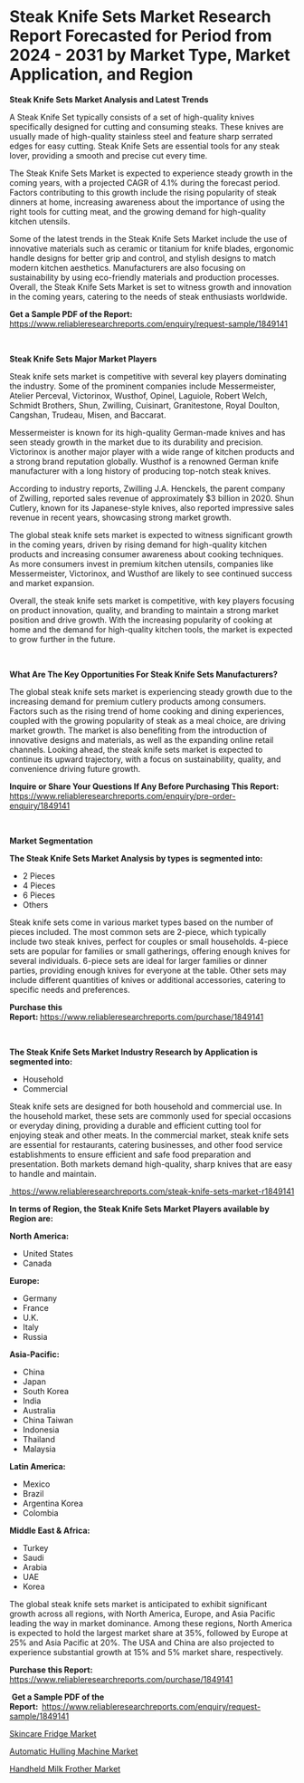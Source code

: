 <p><h1>Steak Knife Sets Market Research Report Forecasted for Period from 2024 -  2031 by Market Type, Market Application, and Region</h1></p><p><strong>Steak Knife Sets Market Analysis and Latest Trends</strong></p>
<p><p>A Steak Knife Set typically consists of a set of high-quality knives specifically designed for cutting and consuming steaks. These knives are usually made of high-quality stainless steel and feature sharp serrated edges for easy cutting. Steak Knife Sets are essential tools for any steak lover, providing a smooth and precise cut every time.</p><p>The Steak Knife Sets Market is expected to experience steady growth in the coming years, with a projected CAGR of 4.1% during the forecast period. Factors contributing to this growth include the rising popularity of steak dinners at home, increasing awareness about the importance of using the right tools for cutting meat, and the growing demand for high-quality kitchen utensils.</p><p>Some of the latest trends in the Steak Knife Sets Market include the use of innovative materials such as ceramic or titanium for knife blades, ergonomic handle designs for better grip and control, and stylish designs to match modern kitchen aesthetics. Manufacturers are also focusing on sustainability by using eco-friendly materials and production processes. Overall, the Steak Knife Sets Market is set to witness growth and innovation in the coming years, catering to the needs of steak enthusiasts worldwide.</p></p>
<p><strong>Get a Sample PDF of the Report:&nbsp;</strong> <a href="https://www.reliableresearchreports.com/enquiry/request-sample/1849141">https://www.reliableresearchreports.com/enquiry/request-sample/1849141</a></p>
<p>&nbsp;</p>
<p><strong>Steak Knife Sets Major Market Players</strong></p>
<p><p>Steak knife sets market is competitive with several key players dominating the industry. Some of the prominent companies include Messermeister, Atelier Perceval, Victorinox, Wusthof, Opinel, Laguiole, Robert Welch, Schmidt Brothers, Shun, Zwilling, Cuisinart, Granitestone, Royal Doulton, Cangshan, Trudeau, Misen, and Baccarat.</p><p>Messermeister is known for its high-quality German-made knives and has seen steady growth in the market due to its durability and precision. Victorinox is another major player with a wide range of kitchen products and a strong brand reputation globally. Wusthof is a renowned German knife manufacturer with a long history of producing top-notch steak knives.</p><p>According to industry reports, Zwilling J.A. Henckels, the parent company of Zwilling, reported sales revenue of approximately $3 billion in 2020. Shun Cutlery, known for its Japanese-style knives, also reported impressive sales revenue in recent years, showcasing strong market growth.</p><p>The global steak knife sets market is expected to witness significant growth in the coming years, driven by rising demand for high-quality kitchen products and increasing consumer awareness about cooking techniques. As more consumers invest in premium kitchen utensils, companies like Messermeister, Victorinox, and Wusthof are likely to see continued success and market expansion.</p><p>Overall, the steak knife sets market is competitive, with key players focusing on product innovation, quality, and branding to maintain a strong market position and drive growth. With the increasing popularity of cooking at home and the demand for high-quality kitchen tools, the market is expected to grow further in the future.</p></p>
<p>&nbsp;</p>
<p><strong>What Are The Key Opportunities For Steak Knife Sets Manufacturers?</strong></p>
<p><p>The global steak knife sets market is experiencing steady growth due to the increasing demand for premium cutlery products among consumers. Factors such as the rising trend of home cooking and dining experiences, coupled with the growing popularity of steak as a meal choice, are driving market growth. The market is also benefiting from the introduction of innovative designs and materials, as well as the expanding online retail channels. Looking ahead, the steak knife sets market is expected to continue its upward trajectory, with a focus on sustainability, quality, and convenience driving future growth.</p></p>
<p><strong>Inquire or Share Your Questions If Any Before Purchasing This Report:</strong> <a href="https://www.reliableresearchreports.com/enquiry/pre-order-enquiry/1849141">https://www.reliableresearchreports.com/enquiry/pre-order-enquiry/1849141</a></p>
<p>&nbsp;</p>
<p><strong>Market Segmentation</strong></p>
<p><strong>The Steak Knife Sets Market Analysis by types is segmented into:</strong></p>
<p><ul><li>2 Pieces</li><li>4 Pieces</li><li>6 Pieces</li><li>Others</li></ul></p>
<p><p>Steak knife sets come in various market types based on the number of pieces included. The most common sets are 2-piece, which typically include two steak knives, perfect for couples or small households. 4-piece sets are popular for families or small gatherings, offering enough knives for several individuals. 6-piece sets are ideal for larger families or dinner parties, providing enough knives for everyone at the table. Other sets may include different quantities of knives or additional accessories, catering to specific needs and preferences.</p></p>
<p><strong>Purchase this Report:&nbsp;</strong><a href="https://www.reliableresearchreports.com/purchase/1849141">https://www.reliableresearchreports.com/purchase/1849141</a></p>
<p>&nbsp;</p>
<p><strong>The Steak Knife Sets Market Industry Research by Application is segmented into:</strong></p>
<p><ul><li>Household</li><li>Commercial</li></ul></p>
<p><p>Steak knife sets are designed for both household and commercial use. In the household market, these sets are commonly used for special occasions or everyday dining, providing a durable and efficient cutting tool for enjoying steak and other meats. In the commercial market, steak knife sets are essential for restaurants, catering businesses, and other food service establishments to ensure efficient and safe food preparation and presentation. Both markets demand high-quality, sharp knives that are easy to handle and maintain.</p></p>
<p><a href="https://www.reliableresearchreports.com/steak-knife-sets-market-r1849141">&nbsp;https://www.reliableresearchreports.com/steak-knife-sets-market-r1849141</a></p>
<p><strong>In terms of Region, the Steak Knife Sets Market Players available by Region are:</strong></p>
<p>
    <p> <strong> North America: </strong>
        <ul>
            <li>United States</li>
            <li>Canada</li>
        </ul>
        </p> 
    <p> <strong> Europe: </strong>
        <ul>
            <li>Germany</li>
            <li>France</li>
            <li>U.K.</li>
            <li>Italy</li>
            <li>Russia</li>
        </ul>
        </p> 
    <p> <strong> Asia-Pacific: </strong>
        <ul>
            <li>China</li>
            <li>Japan</li>
            <li>South Korea</li>
            <li>India</li>
            <li>Australia</li>
            <li>China Taiwan</li>
            <li>Indonesia</li>
            <li>Thailand</li>
            <li>Malaysia</li>
        </ul>
        </p> 
    <p> <strong> Latin America: </strong>
        <ul>
            <li>Mexico</li>
            <li>Brazil</li>
            <li>Argentina Korea</li>
            <li>Colombia</li>
        </ul>
        </p> 
    <p> <strong> Middle East & Africa: </strong>
        <ul>
            <li>Turkey</li>
            <li>Saudi</li>
            <li>Arabia</li>
            <li>UAE</li>
            <li>Korea</li>
        </ul>
    </p>
    </p>
<p><p>The global steak knife sets market is anticipated to exhibit significant growth across all regions, with North America, Europe, and Asia Pacific leading the way in market dominance. Among these regions, North America is expected to hold the largest market share at 35%, followed by Europe at 25% and Asia Pacific at 20%. The USA and China are also projected to experience substantial growth at 15% and 5% market share, respectively.</p></p>
<p><strong>Purchase this Report: </strong><a href="https://www.reliableresearchreports.com/purchase/1849141">https://www.reliableresearchreports.com/purchase/1849141</a></p>
<p>&nbsp;<strong>Get a Sample PDF of the Report:&nbsp;&nbsp;</strong><a href="https://www.reliableresearchreports.com/enquiry/request-sample/1849141">https://www.reliableresearchreports.com/enquiry/request-sample/1849141</a></p>
<p><strong></strong></p>
<p><p><a href="https://github.com/JosephWillisbXXgf/Market-Research-Report-List-1/blob/main/skincare-fridge-market.md">Skincare Fridge Market</a></p><p><a href="https://issuu.com/reportprime-2/docs/automatic-hulling-machine-market-size-2030.pptx">Automatic Hulling Machine Market</a></p><p><a href="https://github.com/nathandecarvalho/Market-Research-Report-List-4/blob/main/handheld-milk-frother-market.md">Handheld Milk Frother Market</a></p></p>